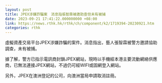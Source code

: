 ```yaml
---
layout: post
title: JPEX涉嫌詐騙案　消息指張智霖被邀助查但未有被捕
date: 2023-09-21 17:41:22.000000000 +08:00
link: https://news.rthk.hk/rthk/ch/component/k2/1719394-20230921.htm
categories: rthk
---
```


虛擬資產交易平台JPEX涉嫌詐騙的案件。消息指出，藝人張智霖被警方邀請協助調查，未有被捕。

據了解，警方已指示電訊商封鎖JPEX網站，現時以手機經本港主要流動網絡供應商，已無法連接JPEX網站，不過仍可經WIFI或固網登入網站。

另外，JPEX在澳洲登記的公司，向澳洲當局申請取消註冊。
